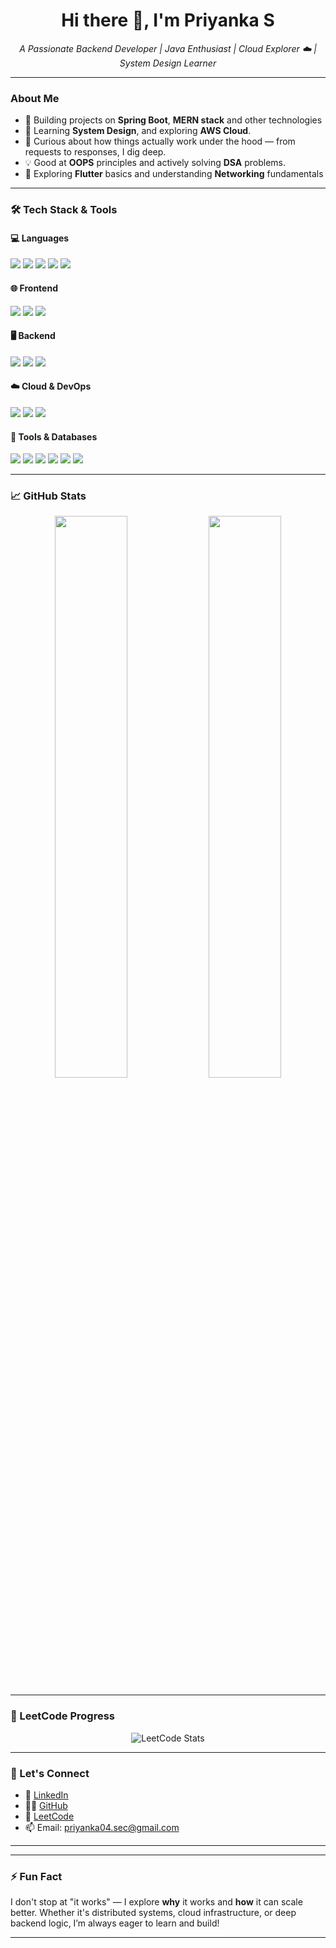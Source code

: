 <h1 align="center">Hi there 👋, I'm Priyanka S</h1>

<p align="center">
  <i>A Passionate Backend Developer | Java Enthusiast | Cloud Explorer ☁️ | System Design Learner</i>
</p>

---

###  About Me

- 🔭 Building projects on **Spring Boot**, **MERN stack** and other technologies
- 🌱 Learning **System Design**, and exploring **AWS Cloud**.
- 🧠 Curious about how things actually work under the hood — from requests to responses, I dig deep.
- 💡 Good at **OOPS** principles and actively solving **DSA** problems.
- 📱 Exploring **Flutter** basics and understanding **Networking** fundamentals 

---

### 🛠️ Tech Stack & Tools

#### 💻 Languages  
<p>
  <img src="https://img.shields.io/badge/Java-%23ED8B00.svg?style=for-the-badge&logo=openjdk&logoColor=white" />
  <img src="https://img.shields.io/badge/C++-00599C?style=for-the-badge&logo=c%2B%2B&logoColor=white" />
  <img src="https://img.shields.io/badge/C-00599C?style=for-the-badge&logo=c&logoColor=white" />
  <img src="https://img.shields.io/badge/Python-3776AB?style=for-the-badge&logo=python&logoColor=white" />
  <img src="https://img.shields.io/badge/JavaScript-F7DF1E?style=for-the-badge&logo=javascript&logoColor=black" />
</p>

#### 🌐 Frontend  
<p>
  <img src="https://img.shields.io/badge/HTML5-E34F26?style=for-the-badge&logo=html5&logoColor=white" />
  <img src="https://img.shields.io/badge/CSS3-1572B6?style=for-the-badge&logo=css3&logoColor=white" />
  <img src="https://img.shields.io/badge/React-61DAFB?style=for-the-badge&logo=react&logoColor=black" />
</p>

#### 🖥️ Backend  
<p>
  <img src="https://img.shields.io/badge/Node.js-339933?style=for-the-badge&logo=node.js&logoColor=white" />
  <img src="https://img.shields.io/badge/Express.js-000000?style=for-the-badge&logo=express&logoColor=white" />
  <img src="https://img.shields.io/badge/Spring Boot-6DB33F?style=for-the-badge&logo=springboot&logoColor=white" />
</p>

#### ☁️ Cloud & DevOps  
<p>
  <img src="https://img.shields.io/badge/AWS-232F3E?style=for-the-badge&logo=amazon-aws&logoColor=white" />
  <img src="https://img.shields.io/badge/Git-F05032?style=for-the-badge&logo=git&logoColor=white" />
  <img src="https://img.shields.io/badge/Postman-FF6C37?style=for-the-badge&logo=postman&logoColor=white" />
</p>

#### 🧰 Tools & Databases  
<p>
  <img src="https://img.shields.io/badge/MongoDB-4EA94B?style=for-the-badge&logo=mongodb&logoColor=white" />
  <img src="https://img.shields.io/badge/Mongoose-880000?style=for-the-badge&logo=mongoose&logoColor=white" />
  <img src="https://img.shields.io/badge/MySQL-00758F?style=for-the-badge&logo=mysql&logoColor=white" />
  <img src="https://img.shields.io/badge/Apache Kafka-231F20?style=for-the-badge&logo=apachekafka&logoColor=white" />
  <img src="https://img.shields.io/badge/VS Code-007ACC?style=for-the-badge&logo=visualstudiocode&logoColor=white" />
  <img src="https://img.shields.io/badge/IntelliJ IDEA-000000?style=for-the-badge&logo=intellijidea&logoColor=white" />
</p>


---

### 📈 GitHub Stats

<p align="center">
  <img src="https://github-readme-stats.vercel.app/api?username=priyaThilagam&show_icons=true&theme=radical" width="48%" />
  <img src="https://github-readme-streak-stats.herokuapp.com/?user=priyaThilagam&theme=radical" width="48%" />
</p>

---

### 🧠 LeetCode Progress

<p align="center">
  <img src="https://leetcard.jacoblin.cool/priyankas0435?theme=dark&font=Marcellus" alt="LeetCode Stats" />
</p>

---

### 🔗 Let's Connect

- 💼 [LinkedIn](https://www.linkedin.com/in/priyanka-s-168778280/)
- 🧑‍💻 [GitHub](https://github.com/priyaThilagam)
- 🧠 [LeetCode](https://leetcode.com/priyankas0435/)
- 📫 Email: [priyanka04.sec@gmail.com](mailto:priyanka04.sec@gmail.com)

---

---

### ⚡ Fun Fact

I don't stop at "it works" — I explore **why** it works and **how** it can scale better. Whether it's distributed systems, cloud infrastructure, or deep backend logic, I’m always eager to learn and build!

---
